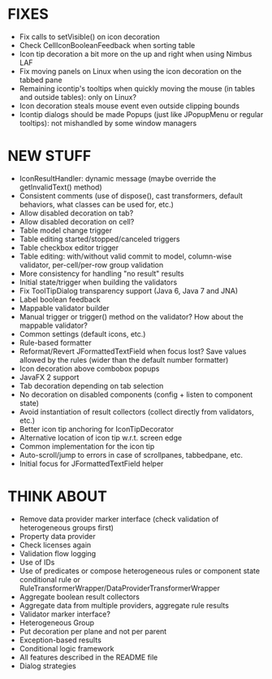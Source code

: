 # FIXES

* Fix calls to setVisible() on icon decoration
* Check CellIconBooleanFeedback when sorting table
* Icon tip decoration a bit more on the up and right when using Nimbus LAF
* Fix moving panels on Linux when using the icon decoration on the tabbed pane
* Remaining icontip's tooltips when quickly moving the mouse (in tables and outside tables): only on Linux?
* Icon decoration steals mouse event even outside clipping bounds
* Icontip dialogs should be made Popups (just like JPopupMenu or regular tooltips): not mishandled by some window managers

# NEW STUFF

* IconResultHandler: dynamic message (maybe override the getInvalidText() method)
* Consistent comments (use of dispose(), cast transformers, default behaviors, what classes can be used for, etc.)
* Allow disabled decoration on tab?
* Allow disabled decoration on cell?
* Table model change trigger
* Table editing started/stopped/canceled triggers
* Table checkbox editor trigger
* Table editing: with/without valid commit to model, column-wise validator, per-cell/per-row group validation
* More consistency for handling "no result" results
* Initial state/trigger when building the validators
* Fix ToolTipDialog transparency support (Java 6, Java 7 and JNA)
* Label boolean feedback
* Mappable validator builder
* Manual trigger or trigger() method on the validator? How about the mappable validator?
* Common settings (default icons, etc.)
* Rule-based formatter
* Reformat/Revert JFormattedTextField when focus lost? Save values allowed by the rules (wider than the default number formatter)
* Icon decoration above combobox popups
* JavaFX 2 support
* Tab decoration depending on tab selection
* No decoration on disabled components (config + listen to component state)
* Avoid instantiation of result collectors (collect directly from validators, etc.)
* Better icon tip anchoring for IconTipDecorator
* Alternative location of icon tip w.r.t. screen edge
* Common implementation for the icon tip
* Auto-scroll/jump to errors in case of scrollpanes, tabbedpane, etc.
* Initial focus for JFormattedTextField helper

# THINK ABOUT

* Remove data provider marker interface (check validation of heterogeneous groups first)
* Property data provider
* Check licenses again
* Validation flow logging
* Use of IDs
* Use of predicates or compose heterogeneous rules or component state conditional rule or RuleTransformerWrapper/DataProviderTransformerWrapper
* Aggregate boolean result collectors
* Aggregate data from multiple providers, aggregate rule results
* Validator marker interface?
* Heterogeneous Group
* Put decoration per plane and not per parent
* Exception-based results
* Conditional logic framework
* All features described in the README file
* Dialog strategies

